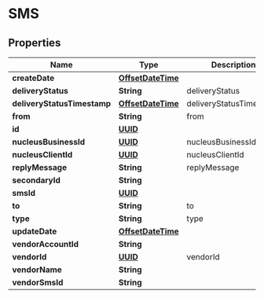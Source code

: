 
# SMS

## Properties
Name | Type | Description | Notes
------------ | ------------- | ------------- | -------------
**createDate** | [**OffsetDateTime**](OffsetDateTime.md) |  |  [optional]
**deliveryStatus** | **String** | deliveryStatus |  [optional]
**deliveryStatusTimestamp** | [**OffsetDateTime**](OffsetDateTime.md) | deliveryStatusTimestamp |  [optional]
**from** | **String** | from |  [optional]
**id** | [**UUID**](UUID.md) |  |  [optional]
**nucleusBusinessId** | [**UUID**](UUID.md) | nucleusBusinessId |  [optional]
**nucleusClientId** | [**UUID**](UUID.md) | nucleusClientId |  [optional]
**replyMessage** | **String** | replyMessage |  [optional]
**secondaryId** | **String** |  |  [optional]
**smsId** | [**UUID**](UUID.md) |  |  [optional]
**to** | **String** | to |  [optional]
**type** | **String** | type |  [optional]
**updateDate** | [**OffsetDateTime**](OffsetDateTime.md) |  |  [optional]
**vendorAccountId** | **String** |  |  [optional]
**vendorId** | [**UUID**](UUID.md) | vendorId |  [optional]
**vendorName** | **String** |  |  [optional]
**vendorSmsId** | **String** |  |  [optional]



